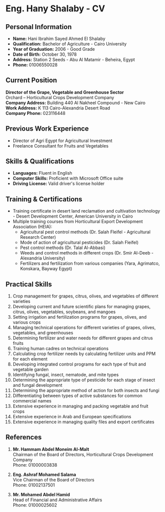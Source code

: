 # Eng. Hany Shalaby - CV

## Personal Information
- **Name:** Hani Ibrahim Sayed Ahmed El Shalaby
- **Qualification:** Bachelor of Agriculture - Cairo University
- **Year of Graduation:** 2006 - Good Grade
- **Date of Birth:** October 30, 1978
- **Address:** Station 2 Seeds - Abu Al Matamir - Beheira, Egypt
- **Phone:** 01006550028

## Current Position
**Director of the Grape, Vegetable and Greenhouse Sector**  
Orchard – Horticultural Crops Development Company  
**Company Address:** Building 440 Al Nakheel Compound - New Cairo  
**Work Address:** K 113 Cairo-Alexandria Desert Road  
**Company Phone:** 023116448

## Previous Work Experience
- Director of Agri Egypt for Agricultural Investment
- Freelance Consultant for Fruits and Vegetables

## Skills & Qualifications
- **Languages:** Fluent in English
- **Computer Skills:** Proficient with Microsoft Office suite
- **Driving License:** Valid driver's license holder

## Training & Certifications
- Training certificate in desert land reclamation and cultivation technology - Desert Development Center, American University in Cairo
- Multiple training courses from Horticultural Export Development Association (HEIA):
  - Agricultural pest control methods (Dr. Salah Fleifel - Agricultural Research Center)
  - Mode of action of agricultural pesticides (Dr. Salah Fleifel)
  - Pest control methods (Dr. Talal Al-Abbasi)
  - Weeds and control methods in different crops (Dr. Smir Al-Deeb - Alexandria University)
  - Fertilizers and fertilization from various companies (Yara, Agrimatco, Konskara, Bayway Egypt)

## Practical Skills
1. Crop management for grapes, citrus, olives, and vegetables of different varieties
2. Developing current and future scientific plans for managing grapes, citrus, olives, vegetables, soybeans, and mangoes
3. Setting irrigation and fertilization programs for grapes, olives, and various crops
4. Managing technical operations for different varieties of grapes, olives, vegetables, and greenhouses
5. Determining fertilizer and water needs for different grapes and citrus fruits
6. Training human cadres on technical operations
7. Calculating crop fertilizer needs by calculating fertilizer units and PPM for each element
8. Developing integrated control programs for each type of fruit and vegetable garden
9. Identifying fungal, insect, nematode, and mite types
10. Determining the appropriate type of pesticide for each stage of insect and fungal development
11. Determining the appropriate method of action for both insects and fungi
12. Differentiating between types of active substances for common commercial names
13. Extensive experience in managing and packing vegetable and fruit crops
14. Extensive experience in Arab and European specifications
15. Extensive experience in managing quality files and export certificates

## References
1. **Mr. Hammam Abdel Moneim Al-Malt**  
   Chairman of the Board of Directors, Horticultural Crops Development Company  
   Phone: 01000003838

2. **Eng. Ashraf Mohamed Salama**  
   Vice Chairman of the Board of Directors  
   Phone: 01002137501

3. **Mr. Mohamed Abdel Hamid**  
   Head of Financial and Administrative Affairs  
   Phone: 01000025602

